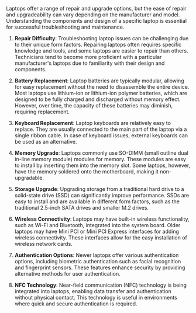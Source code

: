 Laptops offer a range of repair and upgrade options, but the ease of repair and upgradeability can vary depending on the manufacturer and model. Understanding the components and design of a specific laptop is essential for successful troubleshooting and maintenance.

1. **Repair Difficulty**: Troubleshooting laptop issues can be challenging due to their unique form factors. Repairing laptops often requires specific knowledge and tools, and some laptops are easier to repair than others. Technicians tend to become more proficient with a particular manufacturer's laptops due to familiarity with their design and components.

2. **Battery Replacement**: Laptop batteries are typically modular, allowing for easy replacement without the need to disassemble the entire device. Most laptops use lithium-ion or lithium-ion polymer batteries, which are designed to be fully charged and discharged without memory effect. However, over time, the capacity of these batteries may diminish, requiring replacement.

3. **Keyboard Replacement**: Laptop keyboards are relatively easy to replace. They are usually connected to the main part of the laptop via a single ribbon cable. In case of keyboard issues, external keyboards can be used as an alternative.

4. **Memory Upgrade**: Laptops commonly use SO-DIMM (small outline dual in-line memory module) modules for memory. These modules are easy to install by inserting them into the memory slot. Some laptops, however, have the memory soldered onto the motherboard, making it non-upgradable.

5. **Storage Upgrade**: Upgrading storage from a traditional hard drive to a solid-state drive (SSD) can significantly improve performance. SSDs are easy to install and are available in different form factors, such as the traditional 2.5-inch SATA drives and smaller M.2 drives.

6. **Wireless Connectivity**: Laptops may have built-in wireless functionality, such as Wi-Fi and Bluetooth, integrated into the system board. Older laptops may have Mini PCI or Mini PCI Express interfaces for adding wireless connectivity. These interfaces allow for the easy installation of wireless network cards.

7. **Authentication Options**: Newer laptops offer various authentication options, including biometric authentication such as facial recognition and fingerprint sensors. These features enhance security by providing alternative methods for user authentication.

8. **NFC Technology**: Near-field communication (NFC) technology is being integrated into laptops, enabling data transfer and authentication without physical contact. This technology is useful in environments where quick and secure authentication is required.
